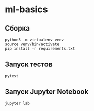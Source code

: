 # ml-basics

## Сборка
```shell script
python3 -m virtualenv venv
source venv/bin/activate
pip install -r requirements.txt
```

## Запуск тестов
```shell script
pytest
```

## Запуск Jupyter Notebook
```shell script
jupyter lab
```

